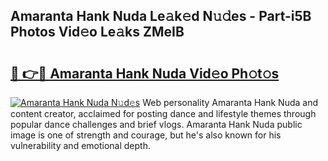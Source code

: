 ## Amaranta Hank Nuda Le𝚊k𝚎d N𝚞𝚍es - Part-i5B Photos Vid𝚎o Le𝚊ks ZMeIB

# <h2><a href="http://fbfpmfx.evod.top/?m=Amaranta+Hank+Nuda">🔗 👉🔴 Amaranta Hank Nuda Vid𝚎o Ph𝚘t𝚘s</a></h2>

[![Amaranta Hank Nuda N𝚞d𝚎s](https://i.imgur.com/8V9OHl7.gif)](http://fbfpmfx.evod.top/?m=Amaranta+Hank+Nuda)
Web personality Amaranta Hank Nuda and content creator, acclaimed for posting dance and lifestyle themes through popular dance challenges and brief vlogs. Amaranta Hank Nuda public image is one of strength and courage, but he's also known for his vulnerability and emotional depth. 
